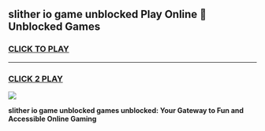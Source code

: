 
## slither io game unblocked Play Online 👋 Unblocked Games
<h3>
<a href="https://premium.freeplayer.one?title=slither_io_game_unblocked&ref=19F">CLICK TO PLAY</a></h3>
<hr>

<h3>
<a href="https://premium.freeplayer.one?title=slither_io_game_unblocked&ref=19F">CLICK 2 PLAY</a>
  
</h3>

<a href="https://premium.freeplayer.one?title=slither_io_game_unblocked&ref=19F"><img src="https://clearcache.store/games.png"></a>


**slither io game unblocked games unblocked: Your Gateway to Fun and Accessible Online Gaming**
